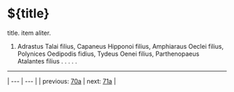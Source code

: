 # ${title}

title. item aliter.



1. Adrastus Talai filius, Capaneus Hipponoi filius, Amphiaraus Oeclei filius, Polynices Oedipodis fidius, Tydeus Oenei filius, Parthenopaeus Atalantes filius . . . . .



---

| --- | --- |
| previous: [70a](../70a/) | next: [71a](../71a/) |